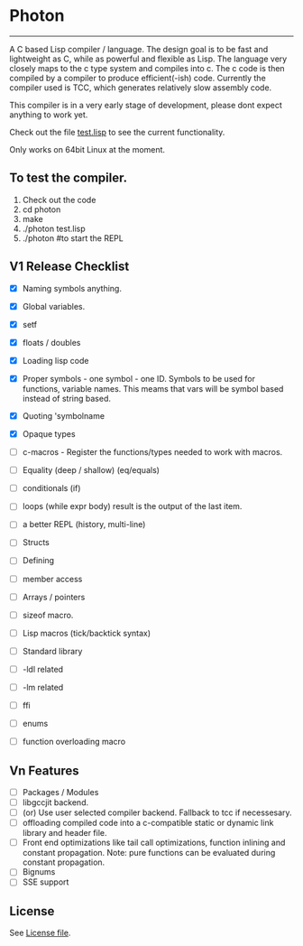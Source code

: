 # Photon
---------
A C based Lisp compiler / language. The design goal is to be fast and lightweight as C, while as powerful and flexible as Lisp. The language very closely maps to the c type system and compiles into c. The c code is then compiled by a compiler to produce efficient(-ish) code. Currently the compiler used is TCC, which generates relatively slow assembly code.

This compiler is in a very early stage of development, please dont expect anything to work yet.

Check out the file [test.lisp](test.lisp) to see the current functionality.

Only works on 64bit Linux at the moment.

To test the compiler.
---------------------

1. Check out the code
2. cd photon
3. make
4. ./photon test.lisp
5. ./photon \#to start the REPL

V1 Release Checklist
--------
* [x] Naming symbols anything.
* [x] Global variables.
* [x] setf
* [x] floats / doubles
* [x] Loading lisp code
* [x] Proper symbols -  one symbol - one ID. Symbols to be used for functions, variable names. This meams that vars will be symbol based instead of string based.
* [x] Quoting 'symbolname
* [x] Opaque types
* [ ] c-macros - Register the functions/types needed to work with macros.
* [ ] Equality (deep / shallow) (eq/equals)
* [ ] conditionals (if)
* [ ] loops (while expr body) result is the output of the last item.
* [ ] a better REPL (history, multi-line)
* [ ] Structs
 * [ ] Defining
 * [ ] member access
* [ ] Arrays / pointers
* [ ] sizeof macro.
* [ ] Lisp macros (tick/backtick syntax)
* [ ] Standard library
 * [ ] -ldl related
 * [ ] -lm related
* [ ] ffi
* [ ] enums
* [ ] function overloading macro



Vn Features
---------
* [ ] Packages / Modules
* [ ] libgccjit backend.
* [ ] (or) Use user selected compiler backend. Fallback to tcc if necessesary.
* [ ] offloading compiled code into a c-compatible static or dynamic link library and header file.
* [ ] Front end optimizations like tail call optimizations, function inlining and constant propagation. Note: pure functions can be evaluated during constant propagation.
* [ ] Bignums
* [ ] SSE support

License
------
See [License file](License.txt). 